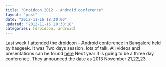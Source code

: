 ```yaml
---
title: "Droidcon 2012 - Android conference"
layout: "post"
date: "2012-11-16 18:30:00"
updated: "2012-11-16 18:30:18"
categories: [droidcon, android]
---
```


Last week I attended the droidcon - Android conference in Bangalore held by hasgeek. It was Two days session, lots of talk. All videos and presentations can be found [here][video_link]
Next year It is going to be a three day conference. They announced the date as 2013 November 21,22,23.

[video_link]: http://droidcon.in/2012/
